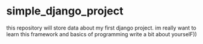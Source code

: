 # simple_django_project
this repository will store data about my first django project. im really want to learn this framework and basics of programming
write a bit about yourselF))
